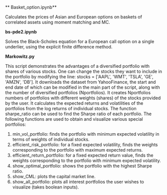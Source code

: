 ** Basket_option.ipynb**

Calculates the prices of Asian and European options on baskets of correlated assets using moment matching and MC. 

**bs-pde2.ipynb**

Solves the Black-Scholes equation for a European call option on a single underlier, using the explicit finite difference method. 

**Markowitz.py**

This script demonstrates the advantages of a diversified portfolio with shares of various stocks. One can change the stocks they want to include in the portfolio 
by modifying the line: stocks = ['AAPL', 'WMT', 'TSLA', 'GE', 'AMZN', 'DB']. It downloads the dataset from YahooFinance, the start and end date of which can be
modified in the main part of the script, along with the number of diversified portfolios (Nportfolios). It creates Nportfolios numbers of portfolios with 
different weights (shares) of the stocks provided by the user. It calculates the expected returns and volatilities of the portfolios from the log returns of individual stocks. The function sharpe_ratio can be used to find the Sharpe ratio of each portfolio. The following functions are used to obtain and visualize various special portfolios:
1. min_vol_portfolio: finds the portfolio with minimum expected volatility in terms of weights of individual stocks.  
2. efficient_risk_portfolio: for a fixed expected volatility, finds the weights corresponding to the portfolio with maximum expected returns.
3. efficient_return_portfolio: for a fixed expected return value, finds the weights corresponding to the portfolio with minimum expected volatility.
4. show_optimal_portfolio: shows the portfolio with the highest Sharpe ratio.
5. show_CML: plots the capital market line.
6. show_all_portfolio: plots all interest portfolios the user wishes to visualize (takes boolean inputs). 



